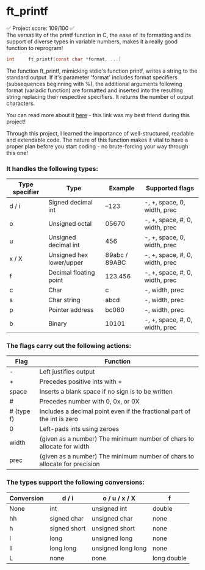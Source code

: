 # ft_printf
✅ Project score: 109/100 ✅  
The versatility of the printf function in C, the ease of its formatting and its support of diverse types in variable numbers, makes it a really good function to reprogram!  

```c
int		ft_printf(const char *format, ...)
```  
The function ft_printf, mimicking stdio's function printf, writes a string to the standard output. If it's parameter 'format' includes format specifiers (subsequences beginning with %), the additional arguments following format (variadic function) are formatted and inserted into the resulting string replacing their respective specifiers. It returns the number of output characters.  

You can read more about it [here](https://www.dummies.com/programming/cpp/using-printf-for-output/) - this link was my best friend during this project!  

Through this project, I learned the importance of well-structured, readable and extendable code. The nature of this function makes it vital to have a proper plan before you start coding - no brute-forcing your way through this one!  

### It handles the following types:  

| Type specifier | Type                     | Example       | Supported flags                |
| -------------- | ------------------------ | ------------- | ------------------------------ |
| d / i          | Signed decimal int       | –123          | -, +, space, 0, width, prec    |
| o              | Unsigned octal           | 05670         | -, +, space, #, 0, width, prec |
| u              | Unsigned decimal int     | 456           | -, +, space, 0, width, prec    |  
| x / X          | Unsigned hex lower/upper | 89abc / 89ABC | -, +, space, #, 0, width, prec |
| f              | Decimal floating point   | 123.456       | -, +, space, #, 0, width, prec | 
| c              | Char                     | c             | -, width, prec                 |
| s              | Char string              | abcd          | -, width, prec                 |
| p              | Pointer address          | bc080         | -, width, prec                 |
| b              | Binary                   | 10101         | -, +, space, #, 0, width, prec |  

### The flags carry out the following actions:  
| Flag       | Function                                                                   |
| ---------- | -------------------------------------------------------------------------- |
| -          | Left justifies output                                                      |
| +          | Precedes positive ints with +                                              |
| space      | Inserts a blank space if no sign is to be written                          |
| #          | Precedes number with 0, 0x, or 0X                                          |
| # (type f) | Includes a decimal point even if the fractional part of the int is zero    |
| 0          | Left-pads ints using zeroes                                                |
| width      | (given as a number) The minimum number of chars to allocate for width      |
| prec       | (given as a number) The minimum number of chars to allocate for precision  |

### The types support the following conversions:
| Conversion |	d / i       | o / u / x / X	     | f           | 
| ---------- | ------------ | ------------------ | ----------- | 
| None	     | int	        | unsigned int	     | double      |
| hh	       | signed char	| unsigned char      | none        |
| h 	       | signed short	| unsigned short     | none        | 
| l 	       | long	        | unsigned long      | none        | 
| ll 	       | long	long    | unsigned long long | none        | 
| L          | none         | none               | long double | 


